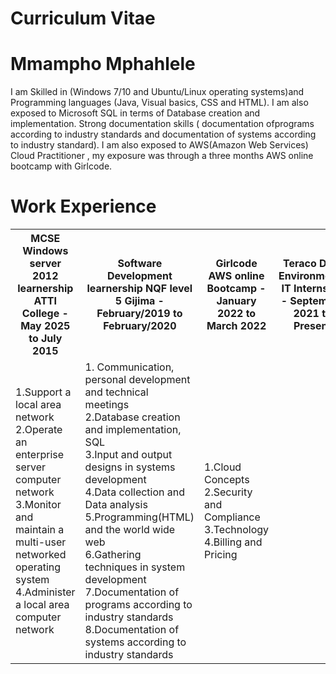 # Curriculum Vitae
<html>
 <body>
<h1>Mmampho Mphahlele</h1>
  <p>I am Skilled in (Windows 7/10 and Ubuntu/Linux operating systems)and
Programming languages (Java, Visual basics, CSS and HTML). I am also
exposed to Microsoft SQL in terms of Database creation and
implementation. Strong documentation skills ( documentation ofprograms
according to industry standards and documentation of systems according to
industry standard). I am also exposed to AWS(Amazon Web Services) Cloud
Practitioner , my exposure was through a three months AWS online
bootcamp with Girlcode.</p>
  <h1/> Work Experience</h2>
 <table>
  <tr>
    <th>MCSE Windows server 2012 learnership ATTI College - May 2025 to July
2015</th>
    <th>Software Development learnership NQF level 5 Gijima - February/2019 to February/2020 </th>
    <th>Girlcode AWS online Bootcamp - January 2022 to March 2022</th>
   <th>Teraco Data Environments IT Internship - September 2021 to Present </th>
  </tr>
  <tr>
   <td>1.Support a local area network<br>
2.Operate an enterprise server computer network<br>
3.Monitor and maintain a multi-user networked operating system<br>
    4.Administer a local area computer network</td>
   <td>
   1. Communication, personal development and technical
meetings<br>
2.Database creation and implementation, SQL<br>
3.Input and output designs in systems development<br>
4.Data collection and Data analysis<br>
5.Programming(HTML) and the world wide web<br>
6.Gathering techniques in system development<br>
7.Documentation of programs according to industry
standards<br>
8.Documentation of systems according to industry standards<br>
   </td>
   <td> 1.Cloud Concepts <br>2.Security and Compliance <br> 3.Technology <br> 4.Billing and Pricing </td> 
</body>
  
</html>
